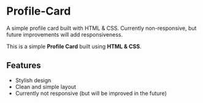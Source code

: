 # Profile-Card
 A simple profile card built with HTML &amp; CSS. Currently non-responsive, but future improvements will add responsiveness.


This is a simple **Profile Card** built using **HTML & CSS**.  

## Features
- Stylish design
- Clean and simple layout
- Currently not responsive (but will be improved in the future)
